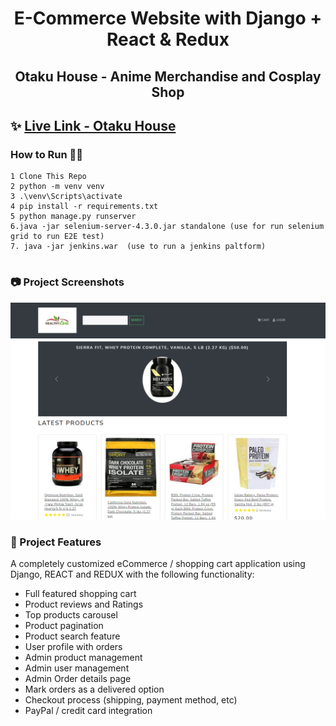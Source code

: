 <h1 align=center>E-Commerce Website with Django + React & Redux</h1>
<h2 align=center>Otaku House - Anime Merchandise and Cosplay Shop</h2>

## ✨ [Live Link - Otaku House](https://otakuhouse.herokuapp.com/)

### How to Run 🏃‍♀️

```shell
1 Clone This Repo
2 python -m venv venv
3 .\venv\Scripts\activate
4 pip install -r requirements.txt 
5 python manage.py runserver
6.java -jar selenium-server-4.3.0.jar standalone (use for run selenium grid to run E2E test)
7. java -jar jenkins.war  (use to run a jenkins paltform)


```

### 📷 Project Screenshots

![screenshot](screenshot/ss7.png)


### 🚀 Project Features

A completely customized eCommerce / shopping cart application using Django, REACT and REDUX with the following functionality:

- Full featured shopping cart
- Product reviews and Ratings
- Top products carousel
- Product pagination
- Product search feature
- User profile with orders
- Admin product management
- Admin user management
- Admin Order details page
- Mark orders as a delivered option
- Checkout process (shipping, payment method, etc)
- PayPal / credit card integration
